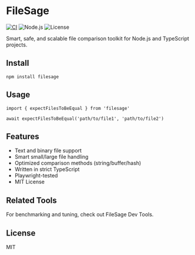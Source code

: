 # FileSage

[![CI](https://github.com/evagoras/filesage/actions/workflows/ci.yml/badge.svg)](https://github.com/evagoras/filesage/actions/workflows/ci.yml)
![Node.js](https://img.shields.io/badge/node-%3E%3D18.0.0-green)
![License](https://img.shields.io/badge/license-MIT-blue)

Smart, safe, and scalable file comparison toolkit for Node.js and TypeScript projects.

## Install

`npm install filesage`

## Usage

```
import { expectFilesToBeEqual } from 'filesage'

await expectFilesToBeEqual('path/to/file1', 'path/to/file2')
```

## Features

- Text and binary file support
- Smart small/large file handling
- Optimized comparison methods (string/buffer/hash)
- Written in strict TypeScript
- Playwright-tested
- MIT License

## Related Tools

For benchmarking and tuning, check out FileSage Dev Tools.

## License

MIT
